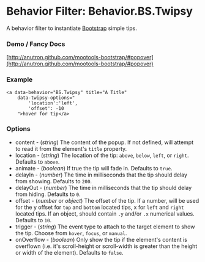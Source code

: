 Behavior Filter: Behavior.BS.Twipsy
===================================

A behavior filter to instantiate [Bootstrap](http://twitter.github.com/bootstrap/#popovers) simple tips.

### Demo / Fancy Docs

[http://anutron.github.com/mootools-bootstrap/#popover](http://anutron.github.com/mootools-bootstrap/#popover)

### Example

	<a data-behavior="BS.Twipsy" title="A Title"
		data-twipsy-options="
			'location':'left',
			'offset': -10
		">hover for tip</a>

### Options

* content - (*string*) The content of the popup. If not defined, will attempt to read it from the element's `title` property.
* location - (*string*) The location of the tip: `above`, `below`, `left`, or `right`. Defaults to `above`.
* animate - (*boolean*) If true the tip will fade in. Defaults to `true`.
* delayIn - (*number*) The time in milliseconds that the tip should delay from showing. Defaults to `200`.
* delayOut - (*number*) The time in milliseconds that the tip should delay from hiding. Defaults to `0`.
* offset - (*number* or *object*) The offset of the tip. If a number, will be used for the y offset for `top` and `bottom` located tips, x for `left` and `right` located tips. If an object, should contain `.y` and/or `.x` numerical values. Defaults to `10`.
* trigger - (*string*) The event type to attach to the target element to show the tip. Choose from `hover`, `focus`, or `manual`.
* onOverflow - (*boolean*) Only show the tip if the element's content is overflown (i.e. it's scroll-height or scroll-width is greater than the height or width of the element). Defaults to `false`.
